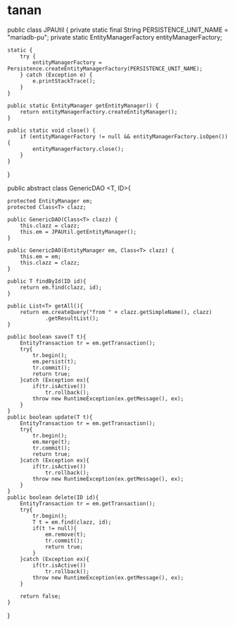 # tanan


public class JPAUtil {
    private static final String PERSISTENCE_UNIT_NAME = "mariadb-pu";
    private static EntityManagerFactory entityManagerFactory;

    static {
        try {
            entityManagerFactory = Persistence.createEntityManagerFactory(PERSISTENCE_UNIT_NAME);
        } catch (Exception e) {
            e.printStackTrace();
        }
    }

    public static EntityManager getEntityManager() {
        return entityManagerFactory.createEntityManager();
    }

    public static void close() {
        if (entityManagerFactory != null && entityManagerFactory.isOpen()) {
            entityManagerFactory.close();
        }
    }
}


public abstract class GenericDAO <T, ID>{

    protected EntityManager em;
    protected Class<T> clazz;

    public GenericDAO(Class<T> clazz) {
        this.clazz = clazz;
        this.em = JPAUtil.getEntityManager();
    }

    public GenericDAO(EntityManager em, Class<T> clazz) {
        this.em = em;
        this.clazz = clazz;
    }

    public T findById(ID id){
        return em.find(clazz, id);
    }

    public List<T> getAll(){
        return em.createQuery("from " + clazz.getSimpleName(), clazz)
                .getResultList();
    }

    public boolean save(T t){
        EntityTransaction tr = em.getTransaction();
        try{
            tr.begin();
            em.persist(t);
            tr.commit();
            return true;
        }catch (Exception ex){
            if(tr.isActive())
                tr.rollback();
            throw new RuntimeException(ex.getMessage(), ex);
        }
    }
    public boolean update(T t){
        EntityTransaction tr = em.getTransaction();
        try{
            tr.begin();
            em.merge(t);
            tr.commit();
            return true;
        }catch (Exception ex){
            if(tr.isActive())
                tr.rollback();
            throw new RuntimeException(ex.getMessage(), ex);
        }
    }
    public boolean delete(ID id){
        EntityTransaction tr = em.getTransaction();
        try{
            tr.begin();
            T t = em.find(clazz, id);
            if(t != null){
                em.remove(t);
                tr.commit();
                return true;
            }
        }catch (Exception ex){
            if(tr.isActive())
                tr.rollback();
            throw new RuntimeException(ex.getMessage(), ex);
        }

        return false;
    }
}

    
